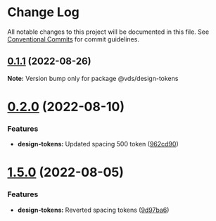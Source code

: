 # Change Log

All notable changes to this project will be documented in this file.
See [Conventional Commits](https://conventionalcommits.org) for commit guidelines.

## [0.1.1](https://github.com/daniel-castro-globant/vds-test-rollup/compare/@vds/design-tokens@0.2.0...@vds/design-tokens@0.1.1) (2022-08-26)

**Note:** Version bump only for package @vds/design-tokens





# [0.2.0](https://github.com/daniel-castro-globant/vds-test-rollup/compare/@vds/design-tokens@0.1.1...@vds/design-tokens@0.2.0) (2022-08-10)


### Features

* **design-tokens:** Updated spacing 500 token ([962cd90](https://github.com/daniel-castro-globant/vds-test-rollup/commit/962cd9035ad154fdbcd8717bca5fdbf98f4e41d9))





# [1.5.0](https://github.com/daniel-castro-globant/vds-test-rollup/compare/@vds/design-tokens@1.4.0...@vds/design-tokens@1.5.0) (2022-08-05)


### Features

* **design-tokens:** Reverted spacing tokens ([9d97ba6](https://github.com/daniel-castro-globant/vds-test-rollup/commit/9d97ba6d176b80c498d40f73cd47940d7719b141))
